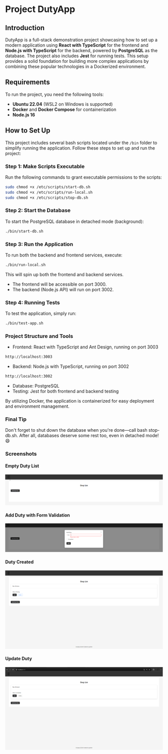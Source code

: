 # Project DutyApp

## Introduction

DutyApp is a full-stack demonstration project showcasing how to set up a modern application using **React with TypeScript** for the frontend and **Node.js with TypeScript** for the backend, powered by **PostgreSQL** as the database. The project also includes **Jest** for running tests. This setup provides a solid foundation for building more complex applications by combining these popular technologies in a Dockerized environment.

## Requirements

To run the project, you need the following tools:

- **Ubuntu 22.04** (WSL2 on Windows is supported)
- **Docker** and **Docker Compose** for containerization
- **Node.js 16**

## How to Set Up

This project includes several bash scripts located under the `/bin` folder to simplify running the application. Follow these steps to set up and run the project:

### Step 1: Make Scripts Executable

Run the following commands to grant executable permissions to the scripts:

```bash
sudo chmod +x /etc/scripts/start-db.sh
sudo chmod +x /etc/scripts/run-local.sh
sudo chmod +x /etc/scripts/stop-db.sh
```

### Step 2: Start the Database

To start the PostgreSQL database in detached mode (background):

```bash
./bin/start-db.sh
```

### Step 3: Run the Application

To run both the backend and frontend services, execute:

```bash
./bin/run-local.sh
```

This will spin up both the frontend and backend services.

- The frontend will be accessible on port 3000.
- The backend (Node.js API) will run on port 3002.

### Step 4: Running Tests

To test the application, simply run:

```bash
./bin/test-app.sh
```

### Project Structure and Tools
- Frontend: React with TypeScript and Ant Design, running on port 3003

```bash
http://localhost:3003
```

- Backend: Node.js with TypeScript, running on port 3002

```bash
http://localhost:3002
```

- Database: PostgreSQL
- Testing: Jest for both frontend and backend testing

By utilizing Docker, the application is containerized for easy deployment and environment management.

### Final Tip

Don't forget to shut down the database when you're done—call bash stop-db.sh. After all, databases deserve some rest too, even in detached mode! 😄


### Screenshots

#### Empty Duty List

![alt text](/etc/documentation/image.png)

#### Add Duty with Form Validation

![alt text](/etc/documentation/image-1.png)

#### Duty Created

![alt text](/etc/documentation/image-2.png)

#### Update Duty

![alt text](/etc/documentation/image-4.png)